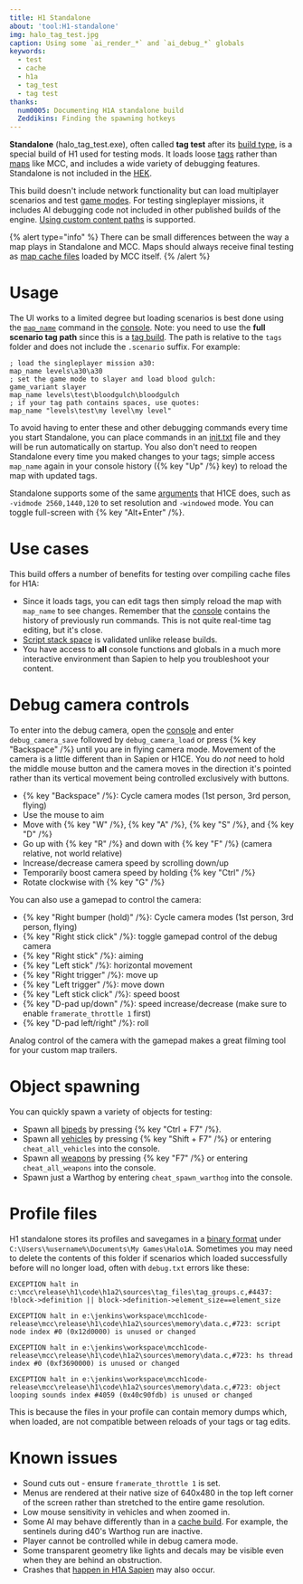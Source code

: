 ```yaml
---
title: H1 Standalone
about: 'tool:H1-standalone'
img: halo_tag_test.jpg
caption: Using some `ai_render_*` and `ai_debug_*` globals
keywords:
  - test
  - cache
  - h1a
  - tag_test
  - tag test
thanks:
  num0005: Documenting H1A standalone build
  Zeddikins: Finding the spawning hotkeys
---
```

**Standalone** (halo_tag_test.exe), often called **tag test** after its [build type](~blam#build-types), is a special build of H1 used for testing mods. It loads loose [tags](~general/tags) rather than [maps](~general/maps) like MCC, and includes a wide variety of debugging features. Standalone is not included in the [HEK](~custom-edition#halo-editing-kit).

This build doesn't include network functionality but can load multiplayer scenarios and test [game modes](~game-modes). For testing singleplayer missions, it includes AI debugging code not included in other published builds of the engine. [Using custom content paths](~mod-tools#using-custom-content-paths) is supported.

{% alert type="info" %}
There can be small differences between the way a map plays in Standalone and MCC. Maps should always receive final testing as [map cache files](~maps) loaded by MCC itself.
{% /alert %}

# Usage
The UI works to a limited degree but loading scenarios is best done using the [`map_name`](~scripting#functions-map-name) command in the [console](~developer-console). Note: you need to use the **full scenario tag path** since this is a [tag build](~blam#build-types). The path is relative to the `tags` folder and does not include the `.scenario` suffix. For example:

```consoleh1a
; load the singleplayer mission a30:
map_name levels\a30\a30
; set the game mode to slayer and load blood gulch:
game_variant slayer
map_name levels\test\bloodgulch\bloodgulch
; if your tag path contains spaces, use quotes:
map_name "levels\test\my level\my level"
```

To avoid having to enter these and other debugging commands every time you start Standalone, you can place commands in an [init.txt](~arguments#init-txt) file and they will be run automatically on startup. You also don't need to reopen Standalone every time you maked changes to your tags; simple access `map_name` again in your console history ({% key "Up" /%} key) to reload the map with updated tags.

Standalone supports some of the same [arguments](~arguments#arguments-list) that H1CE does, such as `-vidmode 2560,1440,120` to set resolution and `-windowed` mode. You can toggle full-screen with {% key "Alt+Enter" /%}.

# Use cases
This build offers a number of benefits for testing over compiling cache files for H1A:

* Since it loads tags, you can edit tags then simply reload the map with `map_name` to see changes. Remember that the [console](~developer-console) contains the history of previously run commands. This is not quite real-time tag editing, but it's close.
* [Script stack space](~scripting#stack-space-is-limited) is validated unlike release builds.
* You have access to **all** console functions and globals in a much more interactive environment than Sapien to help you troubleshoot your content.

# Debug camera controls
To enter into the debug camera, open the [console](~developer-console) and enter `debug_camera_save` followed by `debug_camera_load` or press {% key "Backspace" /%} until you are in flying camera mode. Movement of the camera is a little different than in Sapien or H1CE. You do _not_ need to hold the middle mouse button and the camera moves in the direction it's pointed rather than its vertical movement being controlled exclusively with buttons.

* {% key "Backspace" /%}: Cycle camera modes (1st person, 3rd person, flying)
* Use the mouse to aim
* Move with {% key "W" /%}, {% key "A" /%}, {% key "S" /%}, and {% key "D" /%}
* Go up with {% key "R" /%} and down with {% key "F" /%} (camera relative, not world relative)
* Increase/decrease camera speed by scrolling down/up
* Temporarily boost camera speed by holding {% key "Ctrl" /%}
* Rotate clockwise with {% key "G" /%}

You can also use a gamepad to control the camera:

* {% key "Right bumper (hold)" /%}: Cycle camera modes (1st person, 3rd person, flying)
* {% key "Right stick click" /%}: toggle gamepad control of the debug camera
* {% key "Right stick" /%}: aiming
* {% key "Left stick" /%}: horizontal movement
* {% key "Right trigger" /%}: move up
* {% key "Left trigger" /%}: move down
* {% key "Left stick click" /%}: speed boost
* {% key "D-pad up/down" /%}: speed increase/decrease (make sure to enable `framerate_throttle 1` first)
* {% key "D-pad left/right" /%}: roll

Analog control of the camera with the gamepad makes a great filming tool for your custom map trailers.

# Object spawning
You can quickly spawn a variety of objects for testing:

* Spawn all [bipeds](~biped) by pressing {% key "Ctrl + F7" /%}.
* Spawn all [vehicles](~vehicle) by pressing {% key "Shift + F7" /%} or entering `cheat_all_vehicles` into the console.
* Spawn all [weapons](~weapon) by pressing {% key "F7" /%} or entering `cheat_all_weapons` into the console.
* Spawn just a Warthog by entering `cheat_spawn_warthog` into the console.

# Profile files
H1 standalone stores its profiles and savegames in a [binary format](~files#profile-and-savegame-files) under `C:\Users\%username%\Documents\My Games\Halo1A`. Sometimes you may need to delete the contents of this folder if scenarios which loaded successfully before will no longer load, often with `debug.txt` errors like these:

```
EXCEPTION halt in c:\mcc\release\h1\code\h1a2\sources\tag_files\tag_groups.c,#4437: !block->definition || block->definition->element_size==element_size

EXCEPTION halt in e:\jenkins\workspace\mcch1code-release\mcc\release\h1\code\h1a2\sources\memory\data.c,#723: script node index #0 (0x12d0000) is unused or changed

EXCEPTION halt in e:\jenkins\workspace\mcch1code-release\mcc\release\h1\code\h1a2\sources\memory\data.c,#723: hs thread index #0 (0xf3690000) is unused or changed

EXCEPTION halt in e:\jenkins\workspace\mcch1code-release\mcc\release\h1\code\h1a2\sources\memory\data.c,#723: object looping sounds index #4059 (0x40c90fdb) is unused or changed
```

This is because the files in your profile can contain memory dumps which, when loaded, are not compatible between reloads of your tags or tag edits.

# Known issues

* Sound cuts out - ensure `framerate_throttle 1` is set.
* Menus are rendered at their native size of 640x480 in the top left corner of the screen rather than stretched to the entire game resolution.
* Low mouse sensitivity in vehicles and when zoomed in.
* Some AI may behave differently than in a [cache build](~blam#build-types). For example, the sentinels during d40's Warthog run are inactive.
* Player cannot be controlled while in debug camera mode.
* Some transparent geometry like lights and decals may be visible even when they are behind an obstruction.
* Crashes that [happen in H1A Sapien](~h1a-sapien#crashes) may also occur.

